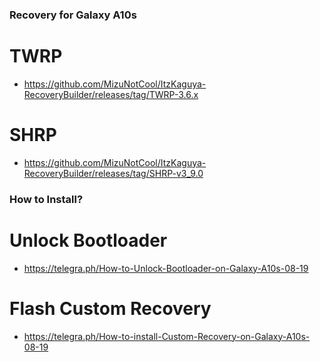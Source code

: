 ### Recovery for Galaxy A10s

# TWRP
- https://github.com/MizuNotCool/ItzKaguya-RecoveryBuilder/releases/tag/TWRP-3.6.x

# SHRP
- https://github.com/MizuNotCool/ItzKaguya-RecoveryBuilder/releases/tag/SHRP-v3_9.0

### How to Install?

# Unlock Bootloader
- https://telegra.ph/How-to-Unlock-Bootloader-on-Galaxy-A10s-08-19

# Flash Custom Recovery
- https://telegra.ph/How-to-install-Custom-Recovery-on-Galaxy-A10s-08-19
